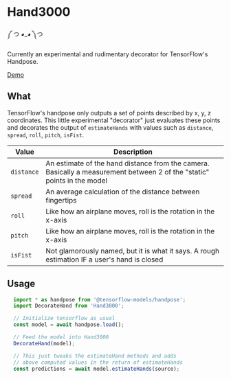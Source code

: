 # Hand3000
༼ つ ◕_◕ ༽つ

Currently an experimental and rudimentary decorator for TensorFlow's Handpose.

[Demo](https://ezekielaquino.com/Hand3000)

## What
TensorFlow's handpose only outputs a set of points described by x, y, z coordinates. This little experimental "decorator" just evaluates these points and decorates the output of `estimateHands` with values such as `distance`, `spread`, `roll`, `pitch`, `isFist`.

| Value      | Description                                                                                                             |
|------------|-------------------------------------------------------------------------------------------------------------------------|
| `distance` | An estimate of the hand distance from the camera. Basically a measurement between 2 of the "static" points in the model |
| `spread`   | An average calculation of the distance between fingertips                                                               |
| `roll`     | Like how an airplane moves, roll is the rotation in the x-axis                                                          |
| `pitch`    | Like how an airplane moves, roll is the rotation in the x-axis                                                          |
| `isFist`   | Not glamorously named, but it is what it says. A rough estimation IF a user's hand is closed                            |

## Usage
```js
  import * as handpose from '@tensorflow-models/handpose';
  import DecorateHand from 'Hand3000';

  // Initialize tensorflow as usual
  const model = await handpose.load();

  // Feed the model into Hand3000
  DecorateHand(model);

  // This just tweaks the estimateHand methods and adds
  // above computed values in the return of estimateHands
  const predictions = await model.estimateHands(source);
```